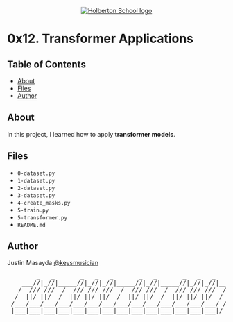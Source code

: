 <p align="center">
  <a href=#>
    <img src="https://user-images.githubusercontent.com/74752740/175812508-dc2482bf-bd5b-4c0a-b075-1bede95c488e.png" alt="Holberton School logo">
  </a>
</p>

# 0x12. Transformer Applications

## Table of Contents
* [About](#about)
* [Files](#files)
* [Author](#author)

## About
In this project, I learned how to apply **transformer models**.

## Files
* `0-dataset.py`
* `1-dataset.py`
* `2-dataset.py`
* `3-dataset.py`
* `4-create_masks.py`
* `5-train.py`
* `5-transformer.py`
* `README.md`

## Author
Justin Masayda [@keysmusician](https://github.com/keysmusician)
<pre align="center">
        _   _       _   _   _       _   _       _   _   _     
    ___//|_//|_____//|_//|_//|_____//|_//|_____//|_//|_//|___ 
   /  /// ///  /  /// /// ///  /  /// ///  /  /// /// ///  / |
  /  ||/ ||/  /  ||/ ||/ ||/  /  ||/ ||/  /  ||/ ||/ ||/  / / 
 /___/___/___/___/___/___/___/___/___/___/___/___/___/___/ /  
 |___|___|___|___|___|___|___|___|___|___|___|___|___|___|/   
 
</pre>
<p><span style="font-family: 'Lucida Console'; line-height: 14px; font-size: 14px; display: inline-block;">&nbsp;</span></p>
